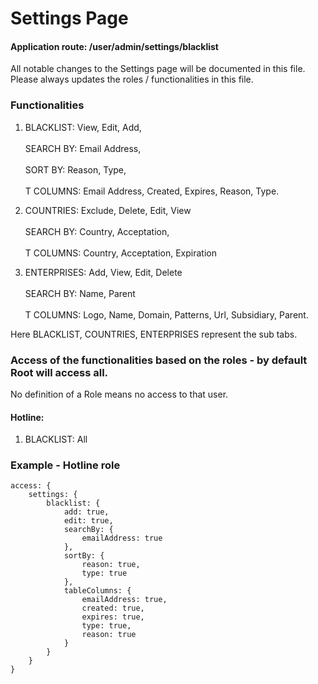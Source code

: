 # Settings Page

#### Application route: /user/admin/settings/blacklist

All notable changes to the Settings page will be documented in this file. 
Please always updates the roles / functionalities in this file. 

### Functionalities

1. BLACKLIST: View, Edit, Add,
<br><br>SEARCH BY:  Email Address, 
<br><br>SORT BY:  Reason, Type, 
<br><br>T COLUMNS:  Email Address, Created, Expires, Reason, Type.

2. COUNTRIES: Exclude, Delete, Edit, View 
<br><br>SEARCH BY:  Country, Acceptation,
<br><br>T COLUMNS: Country, Acceptation, Expiration

3. ENTERPRISES: Add, View, Edit, Delete 
<br><br>SEARCH BY:  Name, Parent
<br><br>T COLUMNS:  Logo, Name, Domain, Patterns, Url, Subsidiary, Parent. 

Here BLACKLIST, COUNTRIES, ENTERPRISES represent the sub tabs.

### Access of the functionalities based on the roles - by default Root will access all.

No definition of a Role means no access to that user.

#### Hotline:

1. BLACKLIST: All

### Example - Hotline role

```
access: { 
    settings: { 
        blacklist: { 
            add: true, 
            edit: true, 
            searchBy: {
                emailAddress: true
            },
            sortBy: {
                reason: true,
                type: true
            },
            tableColumns: {
                emailAddress: true,
                created: true,
                expires: true,
                type: true,
                reason: true
            }
        }
    } 
}

```
